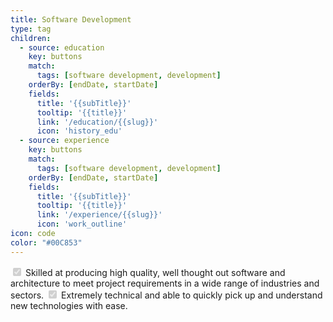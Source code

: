 ```yaml
---
title: Software Development
type: tag
children:
  - source: education
    key: buttons
    match:
      tags: [software development, development]
    orderBy: [endDate, startDate]
    fields:
      title: '{{subTitle}}'
      tooltip: '{{title}}'
      link: '/education/{{slug}}'
      icon: 'history_edu'
  - source: experience
    key: buttons
    match:
      tags: [software development, development]
    orderBy: [endDate, startDate]
    fields:
      title: '{{subTitle}}'
      tooltip: '{{title}}'
      link: '/experience/{{slug}}'
      icon: 'work_outline'
icon: code
color: "#00C853"
---
```

<input type="checkbox" checked disabled></input> Skilled at producing high quality, well thought out software and architecture to meet project requirements in a wide range of industries and sectors.
<input type="checkbox" checked disabled></input> Extremely technical and able to quickly pick up and understand new technologies with ease.
